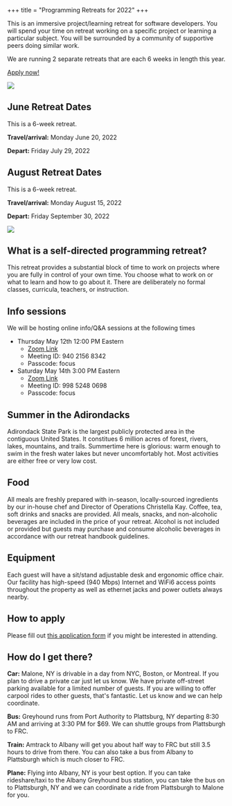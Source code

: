 +++
title = "Programming Retreats for 2022"
+++

This is an immersive project/learning retreat for software developers. You will spend your time on retreat working on a specific project or learning a particular subject. You will be surrounded by a community of supportive peers doing similar work.

We are running 2 separate retreats that are each 6 weeks in length this year.

[Apply now!](https://forms.gle/7aL9MjzP3VK7Mhdz9)

![](/images/gallery/retreat0-hike.jpg)

## June Retreat Dates

This is a 6-week retreat.

**Travel/arrival:** Monday June 20, 2022

**Depart:** Friday July 29, 2022

## August Retreat Dates

This is a 6-week retreat.

**Travel/arrival:** Monday August 15, 2022

**Depart:** Friday September 30, 2022

![](/images/gallery/mountain-lake.jpg)

## What is a self-directed programming retreat?

This retreat provides a substantial block of time to work on projects where you are fully in control of your own time. You choose what to work on or what to learn and how to go about it. There are deliberately no formal classes, curricula, teachers, or instruction.

## Info sessions

We will be hosting online info/Q&A sessions at the following times

* Thursday May 12th 12:00 PM Eastern
  * [Zoom Link](https://zoom.us/j/94021568342?pwd=RjM5czg5eW5EbnpQZHFLUkcxRFhQUT09)
  * Meeting ID: 940 2156 8342
  * Passcode: focus
* Saturday May 14th 3:00 PM Eastern
  * [Zoom Link](https://zoom.us/j/99852480698?pwd=eW9IMXlCcnFkOGd3ZmdMOVJkQkZTZz09)
  * Meeting ID: 998 5248 0698
  * Passcode: focus

## Summer in the Adirondacks

Adirondack State Park is the largest publicly protected area in the contiguous United States. It constitues 6 million acres of forest, rivers, lakes, mountains, and trails. Summertime here is glorious: warm enough to swim in the fresh water lakes but never uncomfortably hot. Most activities are either free or very low cost.

## Food

All meals are freshly prepared with in-season, locally-sourced ingredients by our in-house chef and Director of Operations Christella Kay. Coffee, tea, soft drinks and snacks are provided. All meals, snacks, and non-alcoholic beverages are included in the price of your retreat. Alcohol is not included or provided but guests may purchase and consume alcoholic beverages in accordance with our retreat handbook guidelines.

## Equipment

Each guest will have a sit/stand adjustable desk and ergonomic office chair. Our facility has high-speed (940 Mbps) Internet and WiFi6 access points throughout the property as well as ethernet jacks and power outlets always nearby.

## How to apply

Please fill out [this application form](https://forms.gle/7aL9MjzP3VK7Mhdz9) if you might be interested in attending.

## How do I get there?

**Car:** Malone, NY is drivable in a day from NYC, Boston, or Montreal. If you plan to drive a private car just let us know. We have private off-street parking available for a limited number of guests. If you are willing to offer carpool rides to other guests, that's fantastic. Let us know and we can help coordinate.

**Bus:** Greyhound runs from Port Authority to Plattsburg, NY departing 8:30 AM and arriving at 3:30 PM for $69. We can shuttle groups from Plattsburgh to FRC.

**Train:** Amtrack to Albany will get you about half way to FRC but still 3.5 hours to drive from there. You can also take a bus from Albany to Plattsburgh which is much closer to FRC.

**Plane:** Flying into Albany, NY is your best option. If you can take rideshare/taxi to the Albany Greyhound bus station, you can take the bus on to Plattsburgh, NY and we can coordinate a ride from Plattsburgh to Malone for you.
